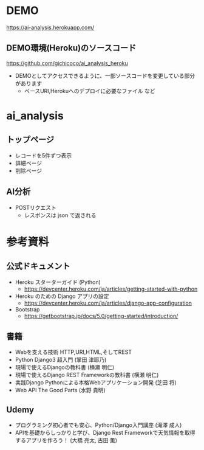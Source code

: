 # DEMO
https://ai-analysis.herokuapp.com/

## DEMO環境(Heroku)のソースコード
https://github.com/gichicoco/ai_analysis_heroku

- DEMOとしてアクセスできるように、一部ソースコードを変更している部分があります
  - ベースURI,Herokuへのデプロイに必要なファイル など

# ai_analysis

## トップページ
- レコードを5件ずつ表示
- 詳細ページ
- 削除ページ

## AI分析
- POSTリクエスト
  - レスポンスは json で返される

# 参考資料

## 公式ドキュメント
- Heroku スターターガイド (Python)
  - https://devcenter.heroku.com/ja/articles/getting-started-with-python
- Heroku のための Django アプリの設定
  - https://devcenter.heroku.com/ja/articles/django-app-configuration
- Bootstrap
  - https://getbootstrap.jp/docs/5.0/getting-started/introduction/

## 書籍
- Webを支える技術 HTTP,URI,HTML,そしてREST
- Python Django3 超入門 (掌田 津耶乃)
- 現場で使えるDjangoの教科書 (横瀬 明仁)
- 現場で使えるDjango REST Frameworkの教科書 (横瀬 明仁)
- 実践Django Pythonによる本格Webアプリケーション開発 (芝田 将)
- Web API The Good Parts (水野 貴明)

## Udemy
- プログラミング初心者でも安心、Python/Django入門講座 (滝澤 成人)
- APIを基礎からしっかりと学び、Django Rest Frameworkで天気情報を取得するアプリを作ろう！ (大橋 亮太, 古田 薫)
